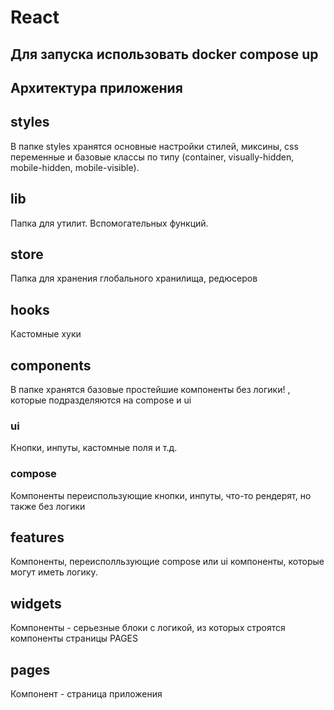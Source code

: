 # React 

## Для запуска использовать docker compose up

## Архитектура приложения

## styles
В папке styles хранятся основные настройки стилей, миксины, css переменные и базовые классы по типу
(container, visually-hidden, mobile-hidden, mobile-visible).

## lib
Папка для утилит. Вспомогательных функций. 

## store
Папка для хранения глобального хранилища, редюсеров

## hooks
Кастомные хуки

## components
В папке хранятся базовые простейшие компоненты без логики!
, которые подразделяются на compose и ui

### ui
Кнопки, инпуты, кастомные поля и т.д.

### compose 
Компоненты переиспользующие кнопки, инпуты, что-то рендерят, но также без логики

## features
Компоненты, переисполльзующие compose или ui компоненты, которые могут иметь логику.

## widgets
Компоненты - серьезные блоки с логикой, из которых строятся компоненты страницы PAGES

## pages
Компонент - страница приложения